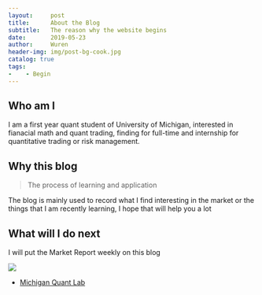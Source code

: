 ```yaml
---
layout:     post
title:      About the Blog
subtitle:   The reason why the website begins
date:       2019-05-23
author:     Wuren
header-img: img/post-bg-cook.jpg
catalog: true
tags:
-    - Begin
---
```


## Who am I

I am a first year quant student of University of Michigan, interested in fianacial math and quant trading, finding for full-time and internship for quantitative trading or risk management. 


## Why this blog

>The process of learning and application

The blog is mainly used to record what I find interesting in the market or the things that I am recently learning, I hope that will help you a lot 

## What will I do next 

I will put the Market Report weekly on this blog

![](https://cdn.mos.cms.futurecdn.net/RdxhPVv8fAyM6oHsRgF6dH-650-80.png)


- [Michigan Quant Lab](https://israeldi.github.io/friday-workshop/)
 

